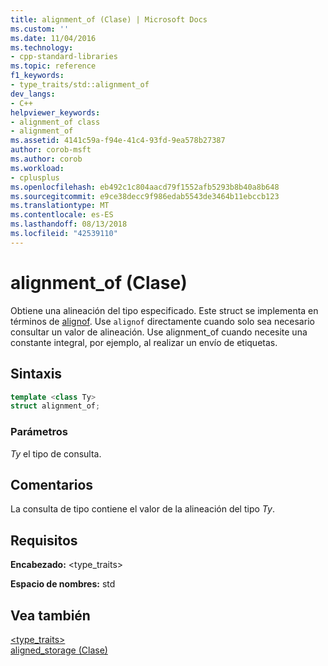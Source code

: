 ```yaml
---
title: alignment_of (Clase) | Microsoft Docs
ms.custom: ''
ms.date: 11/04/2016
ms.technology:
- cpp-standard-libraries
ms.topic: reference
f1_keywords:
- type_traits/std::alignment_of
dev_langs:
- C++
helpviewer_keywords:
- alignment_of class
- alignment_of
ms.assetid: 4141c59a-f94e-41c4-93fd-9ea578b27387
author: corob-msft
ms.author: corob
ms.workload:
- cplusplus
ms.openlocfilehash: eb492c1c804aacd79f1552afb5293b8b40a8b648
ms.sourcegitcommit: e9ce38decc9f986edab5543de3464b11ebccb123
ms.translationtype: MT
ms.contentlocale: es-ES
ms.lasthandoff: 08/13/2018
ms.locfileid: "42539110"
---
```

# <a name="alignmentof-class"></a>alignment_of (Clase)

Obtiene una alineación del tipo especificado. Este struct se implementa en términos de [alignof](../cpp/alignof-and-alignas-cpp.md). Use `alignof` directamente cuando solo sea necesario consultar un valor de alineación. Use alignment_of cuando necesite una constante integral, por ejemplo, al realizar un envío de etiquetas.

## <a name="syntax"></a>Sintaxis

```cpp
template <class Ty>
struct alignment_of;
```

### <a name="parameters"></a>Parámetros

*Ty* el tipo de consulta.

## <a name="remarks"></a>Comentarios

La consulta de tipo contiene el valor de la alineación del tipo *Ty*.

## <a name="requirements"></a>Requisitos

**Encabezado:** \<type_traits>

**Espacio de nombres:** std

## <a name="see-also"></a>Vea también

[<type_traits>](../standard-library/type-traits.md)<br/>
[aligned_storage (Clase)](../standard-library/aligned-storage-class.md)<br/>
